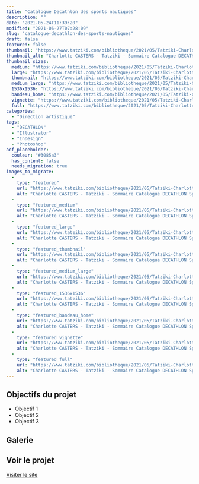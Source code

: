 ```yaml
---
title: "Catalogue Decathlon des sports nautiques"
description: ""
date: "2021-05-24T11:39:20"
modified: "2021-06-27T07:28:09"
slug: "catalogue-decathlon-des-sports-nautiques"
draft: false
featured: false
thumbnail: "https://www.tatziki.com/bibliotheque/2021/05/Tatziki-Charlotte-CASTERS-DECATHLON-catalogue-Sommaire.jpg"
thumbnail_alt: "Charlotte CASTERS - Tatziki - Sommaire Catalogue DECATHLON Sports nautiques -2021"
thumbnail_sizes:
  medium: "https://www.tatziki.com/bibliotheque/2021/05/Tatziki-Charlotte-CASTERS-DECATHLON-catalogue-Sommaire-300x214.jpg"
  large: "https://www.tatziki.com/bibliotheque/2021/05/Tatziki-Charlotte-CASTERS-DECATHLON-catalogue-Sommaire-1024x730.jpg"
  thumbnail: "https://www.tatziki.com/bibliotheque/2021/05/Tatziki-Charlotte-CASTERS-DECATHLON-catalogue-Sommaire-150x150.jpg"
  medium_large: "https://www.tatziki.com/bibliotheque/2021/05/Tatziki-Charlotte-CASTERS-DECATHLON-catalogue-Sommaire-768x548.jpg"
  1536x1536: "https://www.tatziki.com/bibliotheque/2021/05/Tatziki-Charlotte-CASTERS-DECATHLON-catalogue-Sommaire-1536x1096.jpg"
  bandeau_home: "https://www.tatziki.com/bibliotheque/2021/05/Tatziki-Charlotte-CASTERS-DECATHLON-catalogue-Sommaire-1200x856.jpg"
  vignette: "https://www.tatziki.com/bibliotheque/2021/05/Tatziki-Charlotte-CASTERS-DECATHLON-catalogue-Sommaire-380x271.jpg"
  full: "https://www.tatziki.com/bibliotheque/2021/05/Tatziki-Charlotte-CASTERS-DECATHLON-catalogue-Sommaire.jpg"
categories:
  - "Direction artistique"
tags:
  - "DECATHLON"
  - "Illustrator"
  - "InDesign"
  - "Photoshop"
acf_placeholder:
  couleur: "#3085a3"
  has_content: false
  needs_migration: true
images_to_migrate:
  -
    type: "featured"
    url: "https://www.tatziki.com/bibliotheque/2021/05/Tatziki-Charlotte-CASTERS-DECATHLON-catalogue-Sommaire.jpg"
    alt: "Charlotte CASTERS - Tatziki - Sommaire Catalogue DECATHLON Sports nautiques -2021"
  -
    type: "featured_medium"
    url: "https://www.tatziki.com/bibliotheque/2021/05/Tatziki-Charlotte-CASTERS-DECATHLON-catalogue-Sommaire-300x214.jpg"
    alt: "Charlotte CASTERS - Tatziki - Sommaire Catalogue DECATHLON Sports nautiques -2021"
  -
    type: "featured_large"
    url: "https://www.tatziki.com/bibliotheque/2021/05/Tatziki-Charlotte-CASTERS-DECATHLON-catalogue-Sommaire-1024x730.jpg"
    alt: "Charlotte CASTERS - Tatziki - Sommaire Catalogue DECATHLON Sports nautiques -2021"
  -
    type: "featured_thumbnail"
    url: "https://www.tatziki.com/bibliotheque/2021/05/Tatziki-Charlotte-CASTERS-DECATHLON-catalogue-Sommaire-150x150.jpg"
    alt: "Charlotte CASTERS - Tatziki - Sommaire Catalogue DECATHLON Sports nautiques -2021"
  -
    type: "featured_medium_large"
    url: "https://www.tatziki.com/bibliotheque/2021/05/Tatziki-Charlotte-CASTERS-DECATHLON-catalogue-Sommaire-768x548.jpg"
    alt: "Charlotte CASTERS - Tatziki - Sommaire Catalogue DECATHLON Sports nautiques -2021"
  -
    type: "featured_1536x1536"
    url: "https://www.tatziki.com/bibliotheque/2021/05/Tatziki-Charlotte-CASTERS-DECATHLON-catalogue-Sommaire-1536x1096.jpg"
    alt: "Charlotte CASTERS - Tatziki - Sommaire Catalogue DECATHLON Sports nautiques -2021"
  -
    type: "featured_bandeau_home"
    url: "https://www.tatziki.com/bibliotheque/2021/05/Tatziki-Charlotte-CASTERS-DECATHLON-catalogue-Sommaire-1200x856.jpg"
    alt: "Charlotte CASTERS - Tatziki - Sommaire Catalogue DECATHLON Sports nautiques -2021"
  -
    type: "featured_vignette"
    url: "https://www.tatziki.com/bibliotheque/2021/05/Tatziki-Charlotte-CASTERS-DECATHLON-catalogue-Sommaire-380x271.jpg"
    alt: "Charlotte CASTERS - Tatziki - Sommaire Catalogue DECATHLON Sports nautiques -2021"
  -
    type: "featured_full"
    url: "https://www.tatziki.com/bibliotheque/2021/05/Tatziki-Charlotte-CASTERS-DECATHLON-catalogue-Sommaire.jpg"
    alt: "Charlotte CASTERS - Tatziki - Sommaire Catalogue DECATHLON Sports nautiques -2021"
---
```


## Objectifs du projet

<!-- TODO: Ajouter les objectifs depuis ACF -->
- Objectif 1
- Objectif 2
- Objectif 3

## Galerie

<!-- TODO: Ajouter les images du projet -->

## Voir le projet

[Visiter le site](https://www.tatziki.com/catalogue-decathlon-des-sports-nautiques/)
